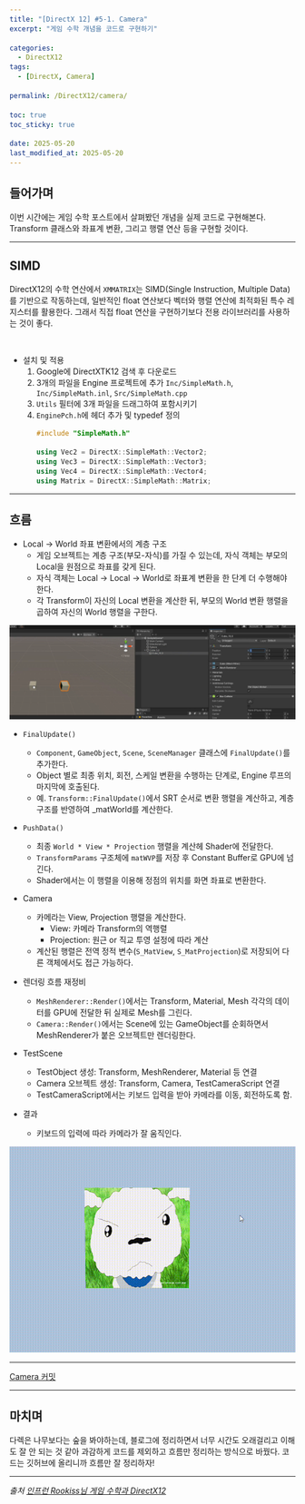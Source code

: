 ```yaml
---
title: "[DirectX 12] #5-1. Camera"
excerpt: "게임 수학 개념을 코드로 구현하기"

categories:
  - DirectX12
tags:
  - [DirectX, Camera]

permalink: /DirectX12/camera/

toc: true
toc_sticky: true

date: 2025-05-20
last_modified_at: 2025-05-20
---
```


## 들어가며

이번 시간에는 게임 수학 포스트에서 살펴봤던 개념을 실제 코드로 구현해본다. Transform 클래스와 좌표계 변환, 그리고 행렬 연산 등을 구현할 것이다.

---

## SIMD

DirectX12의 수학 연산에서 `XMMATRIX`는 SIMD(Single Instruction, Multiple Data)를 기반으로 작동하는데, 일반적인 float 연산보다 벡터와 행렬 연산에 최적화된 특수 레지스터를 활용한다. 그래서 직접 float 연산을 구현하기보다 전용 라이브러리를 사용하는 것이 좋다.

&nbsp;

- 설치 및 적용
    1. Google에 DirectXTK12 검색 후 다운로드
    2. 3개의 파일을 Engine 프로젝트에 추가 `Inc/SimpleMath.h`, `Inc/SimpleMath.inl`, `Src/SimpleMath.cpp`
    3. `Utils` 필터에 3개 파일을 드래그하여 포함시키기
    4. `EnginePch.h`에 헤더 추가 및 typedef 정의
        ```cpp
        #include "SimpleMath.h"

        using Vec2 = DirectX::SimpleMath::Vector2;
        using Vec3 = DirectX::SimpleMath::Vector3;
        using Vec4 = DirectX::SimpleMath::Vector4;
        using Matrix = DirectX::SimpleMath::Matrix;
        ```

---

## 흐름

- Local → World 좌표 변환에서의 계층 구조
    - 게임 오브젝트는 계층 구조(부모-자식)를 가질 수 있는데, 자식 객체는 부모의 Local을 원점으로 좌표를 갖게 된다.
    - 자식 객체는 Local → Local → World로 좌표계 변환을 한 단계 더 수행해야 한다.
    - 각 Transform이 자신의 Local 변환을 계산한 뒤, 부모의 World 변환 행렬을 곱하여 자신의 World 행렬을 구한다.

![HierarchyLocalCoordinate](/assets/images/post_img/directx/HierarchyLocalCoordinate.png)


- `FinalUpdate()`
    - `Component`, `GameObject`, `Scene`, `SceneManager` 클래스에 `FinalUpdate()`를 추가한다.
    - Object 별로 최종 위치, 회전, 스케일 변환을 수행하는 단계로, Engine 루프의 마지막에 호출된다.
    - 예. `Transform::FinalUpdate()`에서 SRT 순서로 변환 행렬을 계산하고, 계층 구조를 반영하여 _matWorld를 계산한다.


- `PushData()`
    - 최종 `World * View * Projection` 행렬을 계산헤 Shader에 전달한다.
    - `TransformParams` 구조체에 `matWVP`를 저장 후 Constant Buffer로 GPU에 넘긴다.
    - Shader에서는 이 행렬을 이용해 정점의 위치를 화면 좌표로 변환한다.


- Camera
    - 카메라는 View, Projection 행렬을 계산한다.
        - View: 카메라 Transform의 역행렬
        - Projection: 원근 or 직교 투영 설정에 따라 계산
    - 계산된 행렬은 전역 정적 변수(`S_MatView`, `S_MatProjection`)로 저장되어 다른 객체에서도 접근 가능하다.


- 렌더링 흐름 재정비
    - `MeshRenderer::Render()`에서는 Transform, Material, Mesh 각각의 데이터를 GPU에 전달한 뒤 실제로 Mesh를 그린다.
    - `Camera::Render()`에서는 Scene에 있는 GameObject를 순회하면서 MeshRenderer가 붙은 오브젝트만 렌더링한다.


- TestScene
    - TestObject 생성: Transform, MeshRenderer, Material 등 연결
    - Camera 오브젝트 생성: Transform, Camera, TestCameraScript 연결
    - TestCameraScript에서는 키보드 입력을 받아 카메라를 이동, 회전하도록 함.


- 결과
    - 키보드의 입력에 따라 카메라가 잘 움직인다.

![Result](/assets/images/post_img/directx/CameraResult.gif)

---

[Camera 커밋](https://github.com/chaeeun-dev/DirectX12/commit/a06b0a855de65285f8b74ab9f6b248e9c4b61318)

---

## 마치며

다렉은 나무보다는 숲을 봐야하는데, 블로그에 정리하면서 너무 시간도 오래걸리고 이해도 잘 안 되는 것 같아 과감하게 코드를 제외하고 흐름만 정리하는 방식으로 바꿨다. 코드는 깃허브에 올리니까 흐름만 잘 정리하자!

---

*출처* 
*[인프런 Rookiss님 게임 수학과 DirectX12](https://www.inflearn.com/course/%EC%96%B8%EB%A6%AC%EC%96%BC-3d-mmorpg-2/dashboard)*